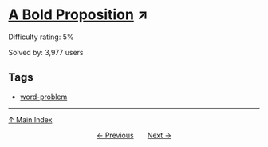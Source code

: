 # [A Bold Proposition](https://projecteuler.net/problem=836) ↗️

Difficulty rating: 5%

Solved by: 3,977 users
## Tags

- [word-problem](../tags/word-problem.md)



---

[↑ Main Index](../README.md)


<div align=center><a href='835.md'>← Previous</a> &nbsp;&nbsp; &nbsp;&nbsp;  <a href='837.md'>Next →</a></div>
